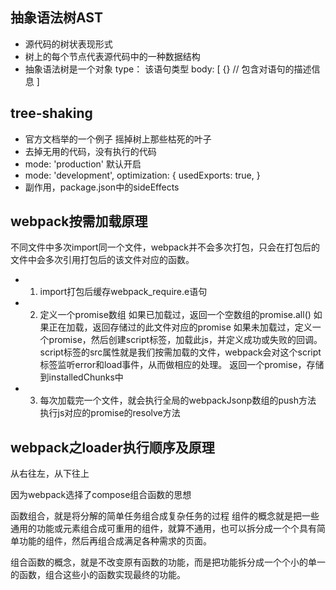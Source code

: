 ## 抽象语法树AST
- 源代码的树状表现形式
- 树上的每个节点代表源代码中的一种数据结构
- 抽象语法树是一个对象
    type： 该语句类型
    body: [
        {} // 包含对语句的描述信息
    ]

## tree-shaking
- 官方文档举的一个例子 摇掉树上那些枯死的叶子
- 去掉无用的代码，没有执行的代码
- mode: 'production' 默认开启
- mode: 'development',
    optimization: {
        usedExports: true,
    }
- 副作用，package.json中的sideEffects

## webpack按需加载原理
不同文件中多次import同一个文件，webpack并不会多次打包，只会在打包后的文件中会多次引用打包后的该文件对应的函数。
- 1. import打包后缓存webpack_require.e语句
- 2. 定义一个promise数组
    如果已加载过，返回一个空数组的promise.all()
    如果正在加载，返回存储过的此文件对应的promise
    如果未加载过，定义一个promise，然后创建script标签，加载此js，并定义成功或失败的回调。
     script标签的src属性就是我们按需加载的文件，webpack会对这个script标签监听error和load事件，从而做相应的处理。
     返回一个promise，存储到installedChunks中
- 3. 每次加载完一个文件，就会执行全局的webpackJsonp数组的push方法
    执行js对应的promise的resolve方法




## webpack之loader执行顺序及原理
从右往左，从下往上

因为webpack选择了compose组合函数的思想

函数组合，就是将分解的简单任务组合成复杂任务的过程
组件的概念就是把一些通用的功能或元素组合成可重用的组件，就算不通用，也可以拆分成一个个具有简单功能的组件，然后再组合成满足各种需求的页面。

组合函数的概念，就是不改变原有函数的功能，而是把功能拆分成一个个小的单一的函数，组合这些小的函数实现最终的功能。
